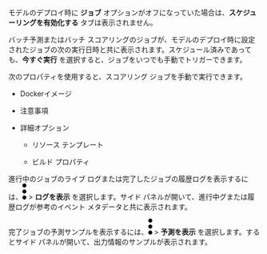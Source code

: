 モデルのデプロイ時に **ジョブ** オプションがオフになっていた場合は、**スケジューリングを有効化する** タブは表示されません。

バッチ予測またはバッチ スコアリングのジョブが、モデルのデプロイ時に設定されたジョブの次の実行日時と共に表示されます。スケジュール済みであっても、**今すぐ実行** を選択すると、ジョブをいつでも手動でトリガーできます。

次のプロパティを使用すると、スコアリング ジョブを手動で実行できます。

-   Dockerイメージ


-   注意事項


-   詳細オプション

    -   リソース テンプレート


    -   ビルド プロパティ


進行中のジョブのライブ ログまたは完了したジョブの履歴ログを表示するには、![縦三点メニュー](Images/kxu1689287376217.svg) > **ログを表示** を選択します。サイド パネルが開いて、進行中グまたは履歴ログが参考のイベント メタデータと共に表示されます。

完了ジョブの予測サンプルを表示するには、![縦三点メニュー](Images/kxu1689287376217.svg) > **予測を表示** を選択します。するとサイド パネルが開いて、出力情報のサンプルが表示されます。


